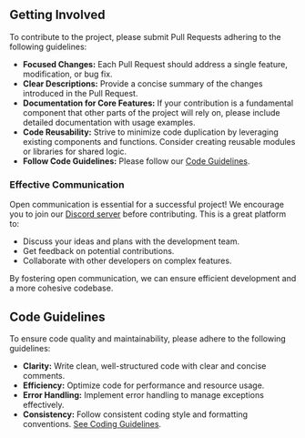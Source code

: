 ## Getting Involved

To contribute to the project, please submit Pull Requests adhering to the following guidelines:

- **Focused Changes:** Each Pull Request should address a single feature, modification, or bug fix.
- **Clear Descriptions:** Provide a concise summary of the changes introduced in the Pull Request.
- **Documentation for Core Features:** If your contribution is a fundamental component that other parts of the project will rely on, please include detailed documentation with usage examples.
- **Code Reusability:** Strive to minimize code duplication by leveraging existing components and functions. Consider creating reusable modules or libraries for shared logic.
- **Follow Code Guidelines:** Please follow our [Code Guidelines](#code-guidelines).

### Effective Communication

Open communication is essential for a successful project! We encourage you to join our [Discord server](https://discord.com/invite/yBDk9Xr6VB) before contributing. This is a great platform to:

- Discuss your ideas and plans with the development team.
- Get feedback on potential contributions.
- Collaborate with other developers on complex features.

By fostering open communication, we can ensure efficient development and a more cohesive codebase.

## Code Guidelines

To ensure code quality and maintainability, please adhere to the following guidelines:

- **Clarity:** Write clean, well-structured code with clear and concise comments.
- **Efficiency:** Optimize code for performance and resource usage.
- **Error Handling:** Implement error handling to manage exceptions effectively.
- **Consistency:** Follow consistent coding style and formatting conventions. [See Coding Guidelines](https://learn.microsoft.com/en-us/dotnet/csharp/fundamentals/coding-style/identifier-names).
